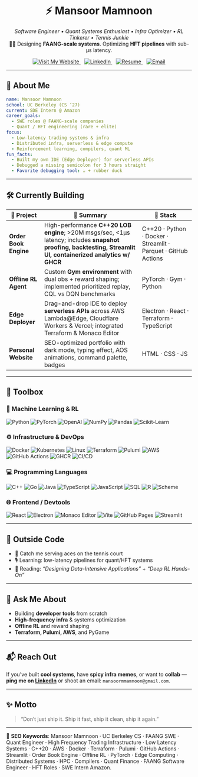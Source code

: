 <div align="center">
  
# ⚡ Mansoor Mamnoon  

_Software Engineer • Quant Systems Enthusiast • Infra Optimizer • RL Tinkerer • Tennis Junkie_  
👨‍💻 Designing **FAANG-scale systems**. Optimizing **HFT pipelines** with sub-µs latency.  

<a href="https://mansoor-mamnoon.github.io/personal-website/" style="margin-right: 10px;">
  <img src="https://img.shields.io/badge/Visit%20My%20Website-%2300bfff?style=for-the-badge&logo=google-chrome&logoColor=white" alt="Visit My Website"/>
</a>
<a href="https://linkedin.com/in/mansoormamnoon" style="margin-right: 10px;">
  <img src="https://img.shields.io/badge/LinkedIn-%230077b5?style=for-the-badge&logo=linkedin&logoColor=white" alt="LinkedIn"/>
</a>
<a href="https://github.com/mansoor-mamnoon/personal-website/blob/main/assets/Mansoor%20Mamnoon%20Resume.pdf" style="margin-right: 10px;">
  <img src="https://img.shields.io/badge/Resume-PDF-blue?style=for-the-badge&logo=readthedocs&logoColor=white" alt="Resume"/>
</a>
<a href="mailto:mansoormmamnoon@gmail.com">
  <img src="https://img.shields.io/badge/Email-%23D14836?style=for-the-badge&logo=gmail&logoColor=white" alt="Email"/>
</a>

</div>

---

## 🧠 About Me  

```yaml
name: Mansoor Mamnoon
school: UC Berkeley (CS ‘27)
current: SDE Intern @ Amazon
career_goals:
  - SWE roles @ FAANG-scale companies
  - Quant / HFT engineering (rare + elite)
focus:
  - Low-latency trading systems & infra
  - Distributed infra, serverless & edge compute
  - Reinforcement learning, compilers, quant ML
fun_facts:
  - Built my own IDE (Edge Deployer) for serverless APIs
  - Debugged a missing semicolon for 3 hours straight
  - Favorite debugging tool: ☕ + rubber duck
```

---

## 🛠️ Currently Building  

| 🚀 Project             | 📝 Summary                                                                                              | 🧰 Stack |
|------------------------|--------------------------------------------------------------------------------------------------------|----------|
| **Order Book Engine**  | High-performance **C++20 LOB engine**; >20M msgs/sec, <1µs latency; includes **snapshot proofing, backtesting, Streamlit UI, containerized analytics w/ GHCR** | C++20 · Python · Docker · Streamlit · Parquet · GitHub Actions |
| **Offline RL Agent**   | Custom **Gym environment** with dual obs + reward shaping; implemented prioritized replay, CQL vs DQN benchmarks | PyTorch · Gym · Python |
| **Edge Deployer**      | Drag-and-drop IDE to deploy **serverless APIs** across AWS Lambda@Edge, Cloudflare Workers & Vercel; integrated Terraform & Monaco Editor | Electron · React · Terraform · TypeScript |
| **Personal Website**   | SEO-optimized portfolio with dark mode, typing effect, AOS animations, command palette, badges          | HTML · CSS · JS |

---

## 🧰 Toolbox  

### 🧠 Machine Learning & RL  
![Python](https://img.shields.io/badge/Python-3776AB?style=flat&logo=python&logoColor=white)
![PyTorch](https://img.shields.io/badge/PyTorch-EE4C2C?style=flat&logo=pytorch&logoColor=white)
![OpenAI](https://img.shields.io/badge/OpenAI%20Gym-000000?style=flat&logo=openai&logoColor=white)
![NumPy](https://img.shields.io/badge/NumPy-013243?style=flat&logo=numpy&logoColor=white)
![Pandas](https://img.shields.io/badge/Pandas-150458?style=flat&logo=pandas&logoColor=white)
![Scikit-Learn](https://img.shields.io/badge/Scikit--Learn-F7931E?style=flat&logo=scikitlearn&logoColor=white)

### ⚙️ Infrastructure & DevOps  
![Docker](https://img.shields.io/badge/Docker-2496ED?style=flat&logo=docker&logoColor=white)
![Kubernetes](https://img.shields.io/badge/Kubernetes-326CE5?style=flat&logo=kubernetes&logoColor=white)
![Linux](https://img.shields.io/badge/Linux-FCC624?style=flat&logo=linux&logoColor=black)
![Terraform](https://img.shields.io/badge/Terraform-623CE4?style=flat&logo=terraform&logoColor=white)
![Pulumi](https://img.shields.io/badge/Pulumi-512BD4?style=flat&logo=pulumi&logoColor=white)
![AWS](https://img.shields.io/badge/AWS-232F3E?style=flat&logo=amazonaws&logoColor=orange)
![GitHub Actions](https://img.shields.io/badge/GitHub%20Actions-2088FF?style=flat&logo=githubactions&logoColor=white)
![GHCR](https://img.shields.io/badge/GHCR-181717?style=flat&logo=github&logoColor=white)
![CI/CD](https://img.shields.io/badge/CI%2FCD-A42E2B?style=flat&logo=gitlab&logoColor=white)

### 💻 Programming Languages  
![C++](https://img.shields.io/badge/C++20-00599C?style=flat&logo=c%2B%2B&logoColor=white)
![Go](https://img.shields.io/badge/Go-00ADD8?style=flat&logo=go&logoColor=white)
![Java](https://img.shields.io/badge/Java-ED8B00?style=flat&logo=java&logoColor=white)
![TypeScript](https://img.shields.io/badge/TypeScript-3178C6?style=flat&logo=typescript&logoColor=white)
![JavaScript](https://img.shields.io/badge/JavaScript-F7DF1E?style=flat&logo=javascript&logoColor=black)
![SQL](https://img.shields.io/badge/SQL-003B57?style=flat&logo=databricks&logoColor=white)
![R](https://img.shields.io/badge/R-276DC3?style=flat&logo=r&logoColor=white)
![Scheme](https://img.shields.io/badge/Scheme-4EAA25?style=flat&logo=gnu&logoColor=white)

### 🌐 Frontend / Devtools  
![React](https://img.shields.io/badge/React-20232A?style=flat&logo=react&logoColor=61DAFB)
![Electron](https://img.shields.io/badge/Electron-191970?style=flat&logo=electron&logoColor=white)
![Monaco Editor](https://img.shields.io/badge/Monaco%20Editor-1E90FF?style=flat&logo=visualstudiocode&logoColor=white)
![Vite](https://img.shields.io/badge/Vite-646CFF?style=flat&logo=vite&logoColor=white)
![GitHub Pages](https://img.shields.io/badge/GitHub%20Pages-222222?style=flat&logo=githubpages&logoColor=white)
![Streamlit](https://img.shields.io/badge/Streamlit-FF4B4B?style=flat&logo=streamlit&logoColor=white)

---

## 🏓 Outside Code  

- 🎾 Catch me serving aces on the tennis court  
- 🎙️ Learning: low-latency pipelines for quant/HFT systems  
- 🧪 Reading: _“Designing Data-Intensive Applications”_ + _“Deep RL Hands-On”_  

---

## 💬 Ask Me About  

- Building **developer tools** from scratch  
- **High-frequency infra** & systems optimization  
- **Offline RL** and reward shaping  
- **Terraform, Pulumi, AWS**, and PyGame  

---

## 📬 Reach Out  

If you’ve built **cool systems**, have **spicy infra memes**, or want to **collab** —  
**ping me on [LinkedIn](https://linkedin.com/in/mansoormamnoon)** or shoot an email: `mansoormmamnoon@gmail.com`.  

---

## ✨ Motto  

> “Don’t just ship it. Ship it fast, ship it clean, ship it again.”  

---

🔎 **SEO Keywords**: Mansoor Mamnoon · UC Berkeley CS · FAANG SWE · Quant Engineer · High Frequency Trading Infrastructure · Low Latency Systems · C++20 · AWS · Docker · Terraform · Pulumi · GitHub Actions · Streamlit · Order Book Engine · Offline RL · PyTorch · Edge Computing · Distributed Systems · HPC · Compilers · Quant Finance · FAANG Software Engineer · HFT Roles · SWE Intern Amazon.  
